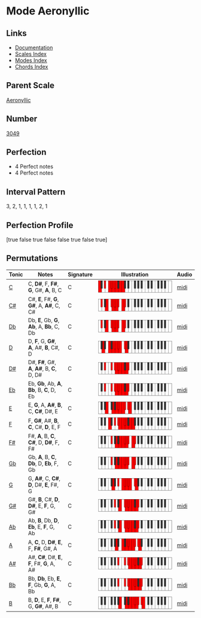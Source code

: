 # Mode Aeronyllic

## Links

- [Documentation](index.md)
- [Scales Index](Scales.md)
- [Modes Index](Modes.md)
- [Chords Index](Chords.md)

## Parent Scale

[Aeronyllic](ScaleAeronyllic.md)

## Number

[3049](https://ianring.com/musictheory/scales/3049)

## Perfection

- 4 Perfect notes
- 4 Perfect notes

## Interval Pattern

3, 2, 1, 1, 1, 1, 2, 1

## Perfection Profile

[true false true false false true false true]

## Permutations

| Tonic | Notes | Signature | Illustration | Audio |
|-------|-------|-----------|--------------|-------|
| [C](ModeCNaturalAeronyllic.md) | C, **D#**, F, **F#**, **G**, G#, **A**, B, C | C | ![CNaturalAeronyllic](ModeCNaturalAeronyllic.png) | [midi](https://github.com/edipermadi/music/blob/main/docs/ModeCNaturalAeronyllic.mid?raw=true) |
| [C#](ModeCSharpAeronyllic.md) | C#, **E**, F#, **G**, **G#**, A, **A#**, C, C# | C | ![CSharpAeronyllic](ModeCSharpAeronyllic.png) | [midi](https://github.com/edipermadi/music/blob/main/docs/ModeCSharpAeronyllic.mid?raw=true) |
| [Db](ModeDFlatAeronyllic.md) | Db, **E**, Gb, **G**, **Ab**, A, **Bb**, C, Db | C | ![DFlatAeronyllic](ModeDFlatAeronyllic.png) | [midi](https://github.com/edipermadi/music/blob/main/docs/ModeDFlatAeronyllic.mid?raw=true) |
| [D](ModeDNaturalAeronyllic.md) | D, **F**, G, **G#**, **A**, A#, **B**, C#, D | C | ![DNaturalAeronyllic](ModeDNaturalAeronyllic.png) | [midi](https://github.com/edipermadi/music/blob/main/docs/ModeDNaturalAeronyllic.mid?raw=true) |
| [D#](ModeDSharpAeronyllic.md) | D#, **F#**, G#, **A**, **A#**, B, **C**, D, D# | C | ![DSharpAeronyllic](ModeDSharpAeronyllic.png) | [midi](https://github.com/edipermadi/music/blob/main/docs/ModeDSharpAeronyllic.mid?raw=true) |
| [Eb](ModeEFlatAeronyllic.md) | Eb, **Gb**, Ab, **A**, **Bb**, B, **C**, D, Eb | C | ![EFlatAeronyllic](ModeEFlatAeronyllic.png) | [midi](https://github.com/edipermadi/music/blob/main/docs/ModeEFlatAeronyllic.mid?raw=true) |
| [E](ModeENaturalAeronyllic.md) | E, **G**, A, **A#**, **B**, C, **C#**, D#, E | C | ![ENaturalAeronyllic](ModeENaturalAeronyllic.png) | [midi](https://github.com/edipermadi/music/blob/main/docs/ModeENaturalAeronyllic.mid?raw=true) |
| [F](ModeFNaturalAeronyllic.md) | F, **G#**, A#, **B**, **C**, C#, **D**, E, F | C | ![FNaturalAeronyllic](ModeFNaturalAeronyllic.png) | [midi](https://github.com/edipermadi/music/blob/main/docs/ModeFNaturalAeronyllic.mid?raw=true) |
| [F#](ModeFSharpAeronyllic.md) | F#, **A**, B, **C**, **C#**, D, **D#**, F, F# | C | ![FSharpAeronyllic](ModeFSharpAeronyllic.png) | [midi](https://github.com/edipermadi/music/blob/main/docs/ModeFSharpAeronyllic.mid?raw=true) |
| [Gb](ModeGFlatAeronyllic.md) | Gb, **A**, B, **C**, **Db**, D, **Eb**, F, Gb | C | ![GFlatAeronyllic](ModeGFlatAeronyllic.png) | [midi](https://github.com/edipermadi/music/blob/main/docs/ModeGFlatAeronyllic.mid?raw=true) |
| [G](ModeGNaturalAeronyllic.md) | G, **A#**, C, **C#**, **D**, D#, **E**, F#, G | C | ![GNaturalAeronyllic](ModeGNaturalAeronyllic.png) | [midi](https://github.com/edipermadi/music/blob/main/docs/ModeGNaturalAeronyllic.mid?raw=true) |
| [G#](ModeGSharpAeronyllic.md) | G#, **B**, C#, **D**, **D#**, E, **F**, G, G# | C | ![GSharpAeronyllic](ModeGSharpAeronyllic.png) | [midi](https://github.com/edipermadi/music/blob/main/docs/ModeGSharpAeronyllic.mid?raw=true) |
| [Ab](ModeAFlatAeronyllic.md) | Ab, **B**, Db, **D**, **Eb**, E, **F**, G, Ab | C | ![AFlatAeronyllic](ModeAFlatAeronyllic.png) | [midi](https://github.com/edipermadi/music/blob/main/docs/ModeAFlatAeronyllic.mid?raw=true) |
| [A](ModeANaturalAeronyllic.md) | A, **C**, D, **D#**, **E**, F, **F#**, G#, A | C | ![ANaturalAeronyllic](ModeANaturalAeronyllic.png) | [midi](https://github.com/edipermadi/music/blob/main/docs/ModeANaturalAeronyllic.mid?raw=true) |
| [A#](ModeASharpAeronyllic.md) | A#, **C#**, D#, **E**, **F**, F#, **G**, A, A# | C | ![ASharpAeronyllic](ModeASharpAeronyllic.png) | [midi](https://github.com/edipermadi/music/blob/main/docs/ModeASharpAeronyllic.mid?raw=true) |
| [Bb](ModeBFlatAeronyllic.md) | Bb, **Db**, Eb, **E**, **F**, Gb, **G**, A, Bb | C | ![BFlatAeronyllic](ModeBFlatAeronyllic.png) | [midi](https://github.com/edipermadi/music/blob/main/docs/ModeBFlatAeronyllic.mid?raw=true) |
| [B](ModeBNaturalAeronyllic.md) | B, **D**, E, **F**, **F#**, G, **G#**, A#, B | C | ![BNaturalAeronyllic](ModeBNaturalAeronyllic.png) | [midi](https://github.com/edipermadi/music/blob/main/docs/ModeBNaturalAeronyllic.mid?raw=true) |

